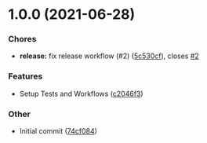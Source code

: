 # 1.0.0 (2021-06-28)

### Chores

- **release:** fix release workflow (#2) ([5c530cf](https://github.com/gonzalezger/test-semantic-release/commit/5c530cfb16ac55df3ed98bf3a3a08535b8cd89ec)), closes [#2](https://github.com/gonzalezger/test-semantic-release/issues/2)

### Features

- Setup Tests and Workflows ([c2046f3](https://github.com/gonzalezger/test-semantic-release/commit/c2046f33a693dfe17520b7fb00a3d6d115f99be0))

### Other

- Initial commit ([74cf084](https://github.com/gonzalezger/test-semantic-release/commit/74cf0846873ac219a9665e492f17b17049282846))
